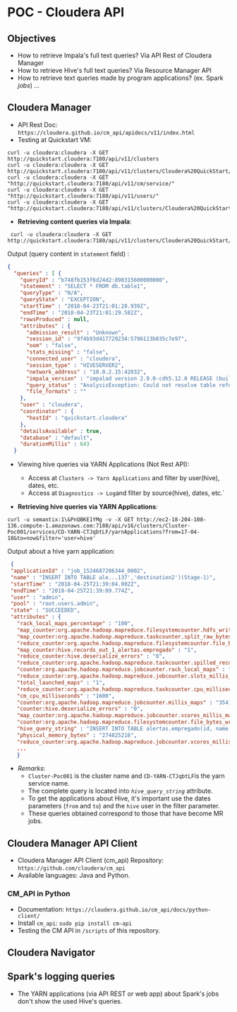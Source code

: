 # POC - Cloudera API 
## Objectives
* How to retrieve Impala's full text queries?
  Via API Rest of Cloudera Manager
* How to retrieve Hive's full text queries?
  Via Resource Manager API
* How to retrieve text queries made by program applications? (ex. Spark _jobs_)
  ...
  
## Cloudera Manager 
* API Rest Doc: `https://cloudera.github.io/cm_api/apidocs/v11/index.html`
* Testing at Quickstart VM:
 ```
 curl -u cloudera:cloudera -X GET http://quickstart.cloudera:7180/api/v11/clusters
 curl -u cloudera:cloudera -X GET http://quickstart.cloudera:7180/api/v11/clusters/Cloudera%20QuickStart/services/
 curl -u cloudera:cloudera -X GET "http://quickstart.cloudera:7180/api/v11/cm/service/"
 curl -u cloudera:cloudera -X GET "http://quickstart.cloudera:7180/api/v11/users/"
 curl -u cloudera:cloudera -X GET "http://quickstart.cloudera:7180/api/v11/clusters/Cloudera%20QuickStart/services/"
```
* **Retrieving content queries via Impala**:
```
 curl -u cloudera:cloudera -X GET  http://quickstart.cloudera:7180/api/v11/clusters/Cloudera%20QuickStart/services/impala/impalaQueries
```
Output (query content in `statement` field) : 
```json
{
  "queries" : [ {
    "queryId" : "b748fb153f6d24d2:898315600000000",
    "statement" : "SELECT * FROM db.table1",
    "queryType" : "N/A",
    "queryState" : "EXCEPTION",
    "startTime" : "2018-04-23T21:01:28.939Z",
    "endTime" : "2018-04-23T21:01:29.582Z",
    "rowsProduced" : null,
    "attributes" : {
      "admission_result" : "Unknown",
      "session_id" : "9f4b93d417729234:5796113b035c7e97",
      "oom" : "false",
      "stats_missing" : "false",
      "connected_user" : "cloudera",
      "session_type" : "HIVESERVER2",
      "network_address" : "10.0.2.15:42032",
      "impala_version" : "impalad version 2.9.0-cdh5.12.0 RELEASE (build 03c6ddbdcec39238be4f5b14a300d5c4f576097e)",
      "query_status" : "AnalysisException: Could not resolve table reference: 'db1.tb1'\n",
      "file_formats" : ""
    },
    "user" : "cloudera",
    "coordinator" : {
      "hostId" : "quickstart.cloudera"
    },
    "detailsAvailable" : true,
    "database" : "default",
    "durationMillis" : 643
  }
```
* Viewing hive queries via YARN Applications (Not Rest API):
  * Access at `Clusters -> Yarn Applications` and filter by user(hive), dates, etc.
  * Access at `Diagnostics -> Log`and filter by source(hive), dates, etc.`
  
* **Retrieving hive queries via YARN Applications**:
 ```
 curl -u semantix:1\&PnQBKE1YMg -v -X GET http://ec2-18-204-108-136.compute-1.amazonaws.com:7180/api/v16/clusters/Cluster-Poc001/services/CD-YARN-CTJqbtLF/yarnApplications?from=17-04-18&to=now&filter='user=hive'
 ```
   Output about a hive yarn application:
   ```json
    {
    "applicationId" : "job_1524687286344_0002",
    "name" : "INSERT INTO TABLE ale...137','destination2')(Stage-1)",
    "startTime" : "2018-04-25T21:39:04.002Z",
    "endTime" : "2018-04-25T21:39:09.774Z",
    "user" : "admin",
    "pool" : "root.users.admin",
    "state" : "SUCCEEDED",
    "attributes" : {
      "rack_local_maps_percentage" : "100",
      "map_counter:org.apache.hadoop.mapreduce.filesystemcounter.hdfs_write_ops" : "3",
      "map_counter:org.apache.hadoop.mapreduce.taskcounter.split_raw_bytes" : "294",
      "reduce_counter:org.apache.hadoop.mapreduce.filesystemcounter.file_bytes_written" : "0",
      "map_counter:hive.records_out_1_alertas.empregado" : "1",
      "reduce_counter:hive.deserialize_errors" : "0",
      "reduce_counter:org.apache.hadoop.mapreduce.taskcounter.spilled_records" : "0",
      "counter:org.apache.hadoop.mapreduce.jobcounter.rack_local_maps" : "1",
      "reduce_counter:org.apache.hadoop.mapreduce.jobcounter.slots_millis_maps" : "0",
      "total_launched_maps" : "1",
      "reduce_counter:org.apache.hadoop.mapreduce.taskcounter.cpu_milliseconds" : "0",
      "cm_cpu_milliseconds" : "1600",
      "counter:org.apache.hadoop.mapreduce.jobcounter.millis_maps" : "3541",
      "counter:hive.deserialize_errors" : "0",
      "map_counter:org.apache.hadoop.mapreduce.jobcounter.vcores_millis_maps" : "0",
      "counter:org.apache.hadoop.mapreduce.filesystemcounter.file_bytes_written" : "291355",
      "hive_query_string" : "INSERT INTO TABLE alertas.empregado(id, name, salary, destination) \nVALUES(13,'Luara','137','destination2')",
      "physical_memory_bytes" : "274825216",
      "reduce_counter:org.apache.hadoop.mapreduce.jobcounter.vcores_millis_maps" : "0",
      ...
      }
   ```
   * *Remarks*: 
     *  `Cluster-Poc001` is the cluster name and `CD-YARN-CTJqbtLF`is the yarn service name.
     *  The complete query is located into *`hive_query_string`* attribute.
     *  To get the applications about Hive, it's important use the dates parameters (`from` and `to`)  and the `hive` user in the filter parameter.
     *  These queries obtained correspond to those that have become MR jobs.
      
    
## Cloudera Manager API Client
* Cloudera Manager API Client (cm_api) Repository: `https://github.com/cloudera/cm_api`
* Available languages: Java and Python.

### CM_API in Python 
* Documentation: `https://cloudera.github.io/cm_api/docs/python-client/`
* Install `cm_api`: `sudo pip install cm-api`
* Testing the CM API in `/scripts` of this repository.  

## Cloudera Navigator

## Spark's logging queries
* The YARN applications (via API REST or web app) about Spark's jobs don't show the used Hive's queries.
